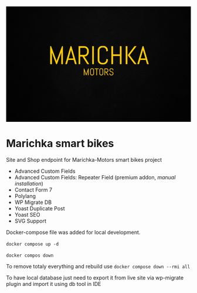 ![logo](wp-content/themes/marichka/img/bg/marichka-logo.png)

# Marichka smart bikes
Site and Shop endpoint for Marichka-Motors smart bikes project

- Advanced Custom Fields
- Advanced Custom Fields: Repeater Field (premium addon, *manual installation*)
- Contact Form 7	
- Polylang	
- WP Migrate DB	
- Yoast Duplicate Post	
- Yoast SEO
- SVG Support

Docker-compose file was added for local development.

`docker compose up -d`

`docker compos down`

To remove totaly everything and rebuild use `docker compose down --rmi all`

To have local database just need to export it from live site via wp-migrate plugin and import it using db tool in IDE
